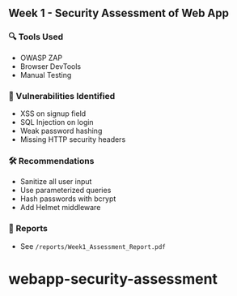 ## Week 1 - Security Assessment of Web App

### 🔍 Tools Used
- OWASP ZAP
- Browser DevTools
- Manual Testing

### 🧪 Vulnerabilities Identified
- XSS on signup field
- SQL Injection on login
- Weak password hashing
- Missing HTTP security headers

### 🛠 Recommendations
- Sanitize all user input
- Use parameterized queries
- Hash passwords with bcrypt
- Add Helmet middleware

### 📎 Reports
- See `/reports/Week1_Assessment_Report.pdf`
# webapp-security-assessment
